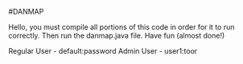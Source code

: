 #DANMAP

Hello, you must compile all portions of this code in order for it to run correctly. Then run the danmap.java file. Have fun (almost done!)

Regular User - default:password
Admin User - user1:toor
